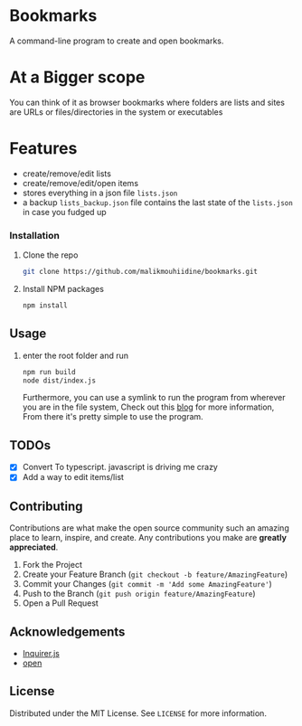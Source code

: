 # Bookmarks

A command-line program to create and open bookmarks.

# At a Bigger scope

You can think of it as browser bookmarks where folders are lists and sites are URLs or files/directories in the system or executables

# Features

- create/remove/edit lists
- create/remove/edit/open items
- stores everything in a json file `lists.json`
- a backup `lists_backup.json` file contains the last state of the `lists.json` in case you fudged up

### Installation

1. Clone the repo
   ```sh
   git clone https://github.com/malikmouhiidine/bookmarks.git
   ```
2. Install NPM packages
   ```sh
   npm install
   ```

## Usage

1. enter the root folder and run
   ```sh
   npm run build
   node dist/index.js
   ```
   Furthermore, you can use a symlink to run the program from wherever you are in the file system, Check out this [blog](https://dev.to/unorthodev/utilizing-symbolic-links-in-your-node-js-projects-17bo) for more information, From there it's pretty simple to use the program.

## TODOs

- [x] Convert To typescript. javascript is driving me crazy
- [x] Add a way to edit items/list

## Contributing

Contributions are what make the open source community such an amazing place to learn, inspire, and create. Any contributions you make are **greatly appreciated**.

1. Fork the Project
2. Create your Feature Branch (`git checkout -b feature/AmazingFeature`)
3. Commit your Changes (`git commit -m 'Add some AmazingFeature'`)
4. Push to the Branch (`git push origin feature/AmazingFeature`)
5. Open a Pull Request

## Acknowledgements

- [Inquirer.js](https://github.com/SBoudrias/Inquirer.js)
- [open](https://github.com/sindresorhus/open)

## License

Distributed under the MIT License. See `LICENSE` for more information.
